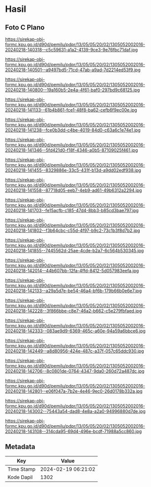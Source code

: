# Hasil

## Foto C Plano

https://sirekap-obj-formc.kpu.go.id/d90d/pemilu/pdpr/13/05/05/20/02/1305052002016-20240218-140318--c5c59631-a1a2-4139-9ce3-9e76fbc71daf.jpg

https://sirekap-obj-formc.kpu.go.id/d90d/pemilu/pdpr/13/05/05/20/02/1305052002016-20240218-140501--a9497bd5-71cd-47ab-a9ad-7d2214ed53f9.jpg

https://sirekap-obj-formc.kpu.go.id/d90d/pemilu/pdpr/13/05/05/20/02/1305052002016-20240218-140800--19a160b5-2e4a-4f61-baf0-297bd9c68125.jpg

https://sirekap-obj-formc.kpu.go.id/d90d/pemilu/pdpr/13/05/05/20/02/1305052002016-20240218-141133--61b4b861-fce1-48f8-ba62-cefb6f9ec00e.jpg

https://sirekap-obj-formc.kpu.go.id/d90d/pemilu/pdpr/13/05/05/20/02/1305052002016-20240218-141238--fce0b3dd-c4be-4019-84d0-c63a6c1e74e1.jpg

https://sirekap-obj-formc.kpu.go.id/d90d/pemilu/pdpr/13/05/05/20/02/1305052002016-20240218-141346--5fd421d0-f18f-4346-a0b5-87109025f461.jpg

https://sirekap-obj-formc.kpu.go.id/d90d/pemilu/pdpr/13/05/05/20/02/1305052002016-20240218-141455--8329886e-33c5-431f-b13d-a9dd02edf938.jpg

https://sirekap-obj-formc.kpu.go.id/d90d/pemilu/pdpr/13/05/05/20/02/1305052002016-20240218-141558--87718d05-eeb7-4eb9-ad61-49b6312a2294.jpg

https://sirekap-obj-formc.kpu.go.id/d90d/pemilu/pdpr/13/05/05/20/02/1305052002016-20240218-141703--fe15acfb-c185-47d4-8bb3-b85cd3bae797.jpg

https://sirekap-obj-formc.kpu.go.id/d90d/pemilu/pdpr/13/05/05/20/02/1305052002016-20240218-141802--f3b64cbc-c55d-4f97-b9c2-73c1b3f8d7b2.jpg

https://sirekap-obj-formc.kpu.go.id/d90d/pemilu/pdpr/13/05/05/20/02/1305052002016-20240218-141855--7445562d-25ae-4cde-b2a7-6c564b530345.jpg

https://sirekap-obj-formc.kpu.go.id/d90d/pemilu/pdpr/13/05/05/20/02/1305052002016-20240218-142014--44b607bb-12fa-4ffd-8412-5d057983eefa.jpg

https://sirekap-obj-formc.kpu.go.id/d90d/pemilu/pdpr/13/05/05/20/02/1305052002016-20240218-142133--a29a5d7e-be54-46a4-bf6b-179b66b0e6e7.jpg

https://sirekap-obj-formc.kpu.go.id/d90d/pemilu/pdpr/13/05/05/20/02/1305052002016-20240218-142228--3f866bbe-c8e7-46a2-b662-c5e279fbfaed.jpg

https://sirekap-obj-formc.kpu.go.id/d90d/pemilu/pdpr/13/05/05/20/02/1305052002016-20240218-142333--083ae9d9-6369-465c-a60e-94a59a6bbce6.jpg

https://sirekap-obj-formc.kpu.go.id/d90d/pemilu/pdpr/13/05/05/20/02/1305052002016-20240218-142449--a8d80956-424e-487c-a37f-057c65ddc930.jpg

https://sirekap-obj-formc.kpu.go.id/d90d/pemilu/pdpr/13/05/05/20/02/1305052002016-20240218-142706--8c0801de-0764-4347-9da0-260d72a487dc.jpg

https://sirekap-obj-formc.kpu.go.id/d90d/pemilu/pdpr/13/05/05/20/02/1305052002016-20240218-142801--e06f047a-7b2e-4e46-9ec0-26d0178b332a.jpg

https://sirekap-obj-formc.kpu.go.id/d90d/pemilu/pdpr/13/05/05/20/02/1305052002016-20240218-143002--75443a54-dad8-4e8a-a2a0-94996880d7de.jpg

https://sirekap-obj-formc.kpu.go.id/d90d/pemilu/pdpr/13/05/05/20/02/1305052002016-20240218-143108--314cda95-69d4-496e-bcdf-71988a5cc860.jpg


## Metadata

| Key        | Value               |
| ---------- | ------------------- |
| Time Stamp | 2024-02-19 06:21:02 |
| Kode Dapil | 1302                |



